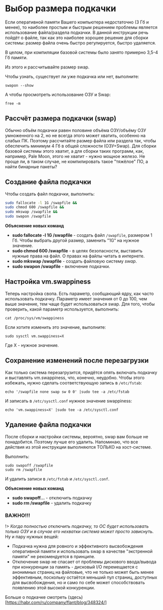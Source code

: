 # Выбор размера подкачки

Если оперативной памяти Вашего компьютера недостаточно (3 Гб и менее), то наиболее простым и быстрым решением проблемы является использование файла/раздела подкачки. В данной инструкции речь пойдёт о файле, так как это наиболее хорошее решение для сборки системы: размер файла очень быстро регулируется, быстро удаляется.

В целом, при компиляции базовой системы было занято примерно 3,5-4 Гб памяти.

Из этого и рассчитывайте размер swap.

Чтобы узнать, существует ли уже подкачка или нет, выполните:
```
swapon --show
```
А чтобы просмотреть использование ОЗУ и Swap:
```
free -m
```


## Рассчёт размера подкачки (swap)
Обычно объём подкачки равен половине объёма ОЗУ/объёму ОЗУ умноженного на 2, но не всегда этого может хватить, особенно на слабых ПК. Поэтому рассчитайте размер файла или раздела так, чтобы обеспечить минимум 4 Гб в общей сложности (ОЗУ+Swap). Для сборки базовой системы этого хватит, а для сборки таких программ, как, например, Pale Moon, этого не хватит - нужно мощное железо. Не проще ли, в таком случае, не компилировать такое "тяжёлое" ПО, а найти бинарные пакеты?


## Создание файла подкачки
Чтобы создать файл подкачки, выполнить:
```bash
sudo fallocate -l 1G /swapfile &&
sudo chmod 600 /swapfile &&
sudo mkswap /swapfile &&
sudo swapon /swapfile
```

**Объяснение новых команд**
* **sudo fallocate -l 1G /swapfile** - создать файл `/swapfile`, размером 1 Гб. Чтобы выбрать другой размер, заменить "1G" на нужное значение.
* **sudo chmod 600 /swapfile** - в целях безопасности, выставить нужные права на файл. О правах на файлы читать в интернете.
* **sudo mkswap /swapfile** - создать файловую систему *swap*.
* **sudo swapon /swapfile** - включение подкачки.


## Настройка vm.swappiness
Теперь настройка свопа. Есть параметр, сообщающий ядру, как часто использовать подкачку. Параметр имеет значения от 0 до 100, чем выше значение, тем чаще будет использоваться swap.
Для того, чтобы проверить, какой параметр используется, выполнить:
```
cat /proc/sys/vm/swappiness
```
Если хотите изменить это значение, выполните:
```
sudo sysctl vm.swappiness=X
```
Где X - нужное значение.


## Сохранение изменений после перезагрузки
Как только система перезагрузится, придётся опять включать подкачку и выставлять vm.swappiness, что, конечно, неудобно. Чтобы этого избежать, нужно сделать соответствующую запись в `/etc/fstab`:
```
echo '/swapfile none swap sw 0 0' |sudo tee -a /etc/fstab
```
И записать в `/etc/sysctl.conf` нужное значение swappiness:
```
echo 'vm.swappiness=X' |sudo tee -a /etc/sysctl.conf
```


## Удаление файла подкачки
После сборки и настройки системы, вероятно, swap вам больше не понадобится. Поэтому лучше его удалить. Напоминаю, что все действия из этой инструкции выполняются ТОЛЬКО на хост-системе.

Выполнить:
```
sudo swapoff /swapfile
sudo rm /swapfile
```

И удалить записи в `/etc/fstab` и `/etc/sysctl.conf`.

**Объяснение новых команд**
* **sudo swapoff...** - отключить подкачку
* **sudo rm /swapfile** - удалить подкачку

### ВАЖНО!!!
!> *Когда полностью отключить подкачку, то ОС будет использовать только ОЗУ и в случае его нехватки система может просто зависнуть.*
Ну и пару нужных вещей:
* Подкачка нужна для ровного и эффективного высвобождения оперативной памяти и использовать swap в качестве "экстренной памяти" не рекомендуется в принципе.
* Отключение swap не спасает от проблемы дискового ввода/вывода при конкуренции за память - дисковый I/O перемещается с анонимных страниц на файловые, что не только может быть менее эффективным, поскольку остаётся меньший пул страниц, доступных для высвобождения, но и само по себе может способствовать появлению этой высокой конкуренции.

Больше о подкачке смотреть (здесь) [https://habr.com/ru/company/flant/blog/348324/]
